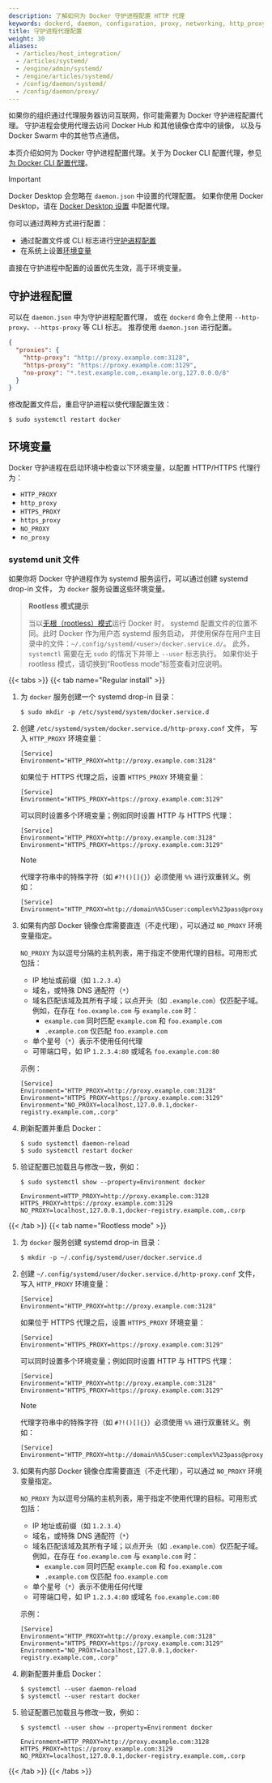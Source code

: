 ```yaml
---
description: 了解如何为 Docker 守护进程配置 HTTP 代理
keywords: dockerd, daemon, configuration, proxy, networking, http_proxy, https_proxy, no_proxy, systemd, environment variables
title: 守护进程代理配置
weight: 30
aliases:
  - /articles/host_integration/
  - /articles/systemd/
  - /engine/admin/systemd/
  - /engine/articles/systemd/
  - /config/daemon/systemd/
  - /config/daemon/proxy/
---
```


<a name="httphttps-proxy"><!-- included for deep-links to old section --></a>

如果你的组织通过代理服务器访问互联网，你可能需要为 Docker 守护进程配置代理。
守护进程会使用代理去访问 Docker Hub 和其他镜像仓库中的镜像，
以及与 Docker Swarm 中的其他节点通信。

本页介绍如何为 Docker 守护进程配置代理。关于为 Docker CLI 配置代理，参见
[为 Docker CLI 配置代理](/manuals/engine/cli/proxy.md)。

> [!IMPORTANT]
> Docker Desktop 会忽略在 `daemon.json` 中设置的代理配置。
> 如果你使用 Docker Desktop，请在
> [Docker Desktop 设置](/manuals/desktop/settings-and-maintenance/settings.md#proxies)
> 中配置代理。

你可以通过两种方式进行配置：

- 通过配置文件或 CLI 标志进行[守护进程配置](#daemon-configuration)
- 在系统上设置[环境变量](#environment-variables)

直接在守护进程中配置的设置优先生效，高于环境变量。

## 守护进程配置

可以在 `daemon.json` 中为守护进程配置代理，
或在 `dockerd` 命令上使用 `--http-proxy`、`--https-proxy` 等 CLI 标志。
推荐使用 `daemon.json` 进行配置。

```json
{
  "proxies": {
    "http-proxy": "http://proxy.example.com:3128",
    "https-proxy": "https://proxy.example.com:3129",
    "no-proxy": "*.test.example.com,.example.org,127.0.0.0/8"
  }
}
```

修改配置文件后，重启守护进程以使代理配置生效：

```console
$ sudo systemctl restart docker
```

## 环境变量

Docker 守护进程在启动环境中检查以下环境变量，以配置 HTTP/HTTPS 代理行为：

- `HTTP_PROXY`
- `http_proxy`
- `HTTPS_PROXY`
- `https_proxy`
- `NO_PROXY`
- `no_proxy`

### systemd unit 文件

如果你将 Docker 守护进程作为 systemd 服务运行，可以通过创建 systemd drop-in 文件，
为 `docker` 服务设置这些环境变量。

> **Rootless 模式提示**
>
> 当以[无根（rootless）模式](/manuals/engine/security/rootless.md)运行 Docker 时，
> systemd 配置文件的位置不同。此时 Docker 作为用户态 systemd 服务启动，
> 并使用保存在用户主目录中的文件：`~/.config/systemd/<user>/docker.service.d/`。
> 此外，`systemctl` 需要在无 `sudo` 的情况下并带上 `--user` 标志执行。
> 如果你处于 rootless 模式，请切换到“Rootless mode”标签查看对应说明。

{{< tabs >}}
{{< tab name="Regular install" >}}

1. 为 `docker` 服务创建一个 systemd drop-in 目录：

   ```console
   $ sudo mkdir -p /etc/systemd/system/docker.service.d
   ```

2. 创建 `/etc/systemd/system/docker.service.d/http-proxy.conf` 文件，
   写入 `HTTP_PROXY` 环境变量：

   ```systemd
   [Service]
   Environment="HTTP_PROXY=http://proxy.example.com:3128"
   ```

   如果位于 HTTPS 代理之后，设置 `HTTPS_PROXY` 环境变量：

   ```systemd
   [Service]
   Environment="HTTPS_PROXY=https://proxy.example.com:3129"
   ```

   可以同时设置多个环境变量；例如同时设置 HTTP 与 HTTPS 代理：

   ```systemd
   [Service]
   Environment="HTTP_PROXY=http://proxy.example.com:3128"
   Environment="HTTPS_PROXY=https://proxy.example.com:3129"
   ```

   > [!NOTE]
   >
   > 代理字符串中的特殊字符（如 `#?!()[]{}`）必须使用 `%%` 进行双重转义。例如：
   >
   > ```systemd
   > [Service]
   > Environment="HTTP_PROXY=http://domain%%5Cuser:complex%%23pass@proxy.example.com:3128/"
   > ```

3. 如果有内部 Docker 镜像仓库需要直连（不走代理），可以通过 `NO_PROXY` 环境变量指定。

   `NO_PROXY` 为以逗号分隔的主机列表，用于指定不使用代理的目标。可用形式包括：

   - IP 地址或前缀（如 `1.2.3.4`）
   - 域名，或特殊 DNS 通配符（`*`）
   - 域名匹配该域及其所有子域；以点开头（如 `.example.com`）仅匹配子域。
     例如，在存在 `foo.example.com` 与 `example.com` 时：
     - `example.com` 同时匹配 `example.com` 和 `foo.example.com`
     - `.example.com` 仅匹配 `foo.example.com`
   - 单个星号（`*`）表示不使用任何代理
   - 可带端口号，如 IP `1.2.3.4:80` 或域名 `foo.example.com:80`

   示例：

   ```systemd
   [Service]
   Environment="HTTP_PROXY=http://proxy.example.com:3128"
   Environment="HTTPS_PROXY=https://proxy.example.com:3129"
   Environment="NO_PROXY=localhost,127.0.0.1,docker-registry.example.com,.corp"
   ```

4. 刷新配置并重启 Docker：

   ```console
   $ sudo systemctl daemon-reload
   $ sudo systemctl restart docker
   ```

5. 验证配置已加载且与修改一致，例如：

   ```console
   $ sudo systemctl show --property=Environment docker

   Environment=HTTP_PROXY=http://proxy.example.com:3128 HTTPS_PROXY=https://proxy.example.com:3129 NO_PROXY=localhost,127.0.0.1,docker-registry.example.com,.corp
   ```

{{< /tab >}}
{{< tab name="Rootless mode" >}}

1. 为 `docker` 服务创建 systemd drop-in 目录：

   ```console
   $ mkdir -p ~/.config/systemd/user/docker.service.d
   ```

2. 创建 `~/.config/systemd/user/docker.service.d/http-proxy.conf` 文件，
   写入 `HTTP_PROXY` 环境变量：

   ```systemd
   [Service]
   Environment="HTTP_PROXY=http://proxy.example.com:3128"
   ```

   如果位于 HTTPS 代理之后，设置 `HTTPS_PROXY` 环境变量：

   ```systemd
   [Service]
   Environment="HTTPS_PROXY=https://proxy.example.com:3129"
   ```

   可以同时设置多个环境变量；例如同时设置 HTTP 与 HTTPS 代理：

   ```systemd
   [Service]
   Environment="HTTP_PROXY=http://proxy.example.com:3128"
   Environment="HTTPS_PROXY=https://proxy.example.com:3129"
   ```

   > [!NOTE]
   >
   > 代理字符串中的特殊字符（如 `#?!()[]{}`）必须使用 `%%` 进行双重转义。例如：
   >
   > ```systemd
   > [Service]
   > Environment="HTTP_PROXY=http://domain%%5Cuser:complex%%23pass@proxy.example.com:3128/"
   > ```

3. 如果有内部 Docker 镜像仓库需要直连（不走代理），可以通过 `NO_PROXY` 环境变量指定。

   `NO_PROXY` 为以逗号分隔的主机列表，用于指定不使用代理的目标。可用形式包括：

   - IP 地址或前缀（如 `1.2.3.4`）
   - 域名，或特殊 DNS 通配符（`*`）
   - 域名匹配该域及其所有子域；以点开头（如 `.example.com`）仅匹配子域。
     例如，在存在 `foo.example.com` 与 `example.com` 时：
     - `example.com` 同时匹配 `example.com` 和 `foo.example.com`
     - `.example.com` 仅匹配 `foo.example.com`
   - 单个星号（`*`）表示不使用任何代理
   - 可带端口号，如 IP `1.2.3.4:80` 或域名 `foo.example.com:80`

   示例：

   ```systemd
   [Service]
   Environment="HTTP_PROXY=http://proxy.example.com:3128"
   Environment="HTTPS_PROXY=https://proxy.example.com:3129"
   Environment="NO_PROXY=localhost,127.0.0.1,docker-registry.example.com,.corp"
   ```

4. 刷新配置并重启 Docker：

   ```console
   $ systemctl --user daemon-reload
   $ systemctl --user restart docker
   ```

5. 验证配置已加载且与修改一致，例如：

   ```console
   $ systemctl --user show --property=Environment docker

   Environment=HTTP_PROXY=http://proxy.example.com:3128 HTTPS_PROXY=https://proxy.example.com:3129 NO_PROXY=localhost,127.0.0.1,docker-registry.example.com,.corp
   ```

{{< /tab >}}
{{< /tabs >}}
